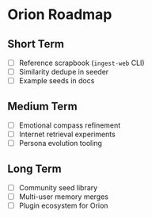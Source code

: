 # Orion Roadmap

## Short Term
- [ ] Reference scrapbook (`ingest-web` CLI)
- [ ] Similarity dedupe in seeder
- [ ] Example seeds in docs

## Medium Term
- [ ] Emotional compass refinement
- [ ] Internet retrieval experiments
- [ ] Persona evolution tooling

## Long Term
- [ ] Community seed library
- [ ] Multi-user memory merges
- [ ] Plugin ecosystem for Orion
